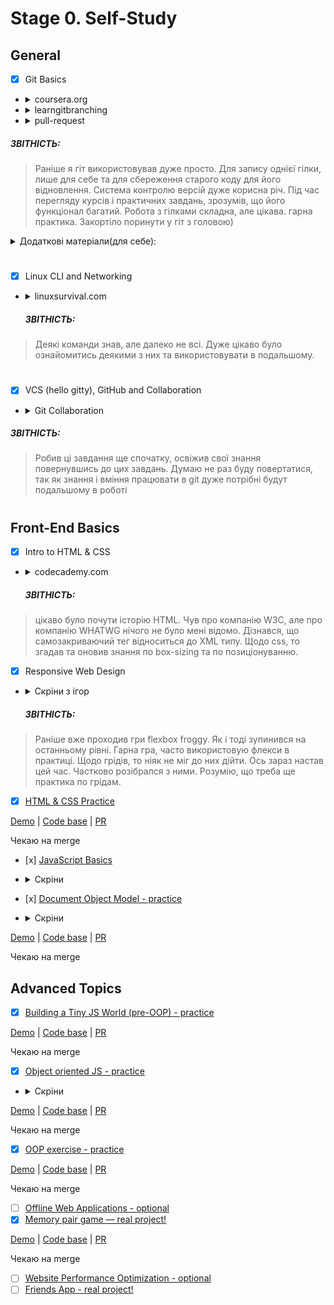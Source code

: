 # Stage 0. Self-Study
## General
 - [x] Git Basics
  - <details>
        <summary>coursera.org</summary>
        <img src="./img/stage0/coursera.png" alt='screenshots from coursera'>
        <img src="./img/stage0/coursera2.png" alt='screenshots from coursera'></details>
  - <details>
        <summary>learngitbranching</summary>
        <img src="./img/stage0/git.png"alt='screenshots from learngitbranching'>        
        <img src="./img/stage0/git2.png" alt='screenshots from learngitbranching'></details>
  - <details>
        <summary>pull-request</summary>
        <img src="./img/stage0/github.png" alt='screenshot from github'></details>

  ##### ЗВІТНІСТЬ:
  >Раніше я гіт використовував дуже просто. Для запису однієї гілки, лише для себе та для сбереження старого коду для його відновлення. Система контролю версій дуже корисна річ. Під час перегляду курсів і практичних завдань, зрозумів, що його функціонал багатий. Робота з гілками складна, але цікава. гарна практика. Закортіло поринути у гіт з головою)
      
  <details><summary>Додаткові матеріали(для себе):</summary>
 
###### [Лекція по Git від Олексія Руденка](https://www.youtube.com/playlist?list=PLS8sEUxbfFY9MnPIFPTNlaS5xX7P5Ge-5)
###### [Git за 30 хвилин](https://codeguida.com/post/453)
###### [Git tips](http://sixrevisions.com/web-development/git-tips/) — закріпити свої знання про Git
###### [About Merge Conflicts](https://docs.github.com/en/free-pro-team@latest/github/collaborating-with-issues-and-pull-requests/about-merge-conflicts)
###### [Resoilving a Merge Conflict](https://docs.github.com/en/free-pro-team@latest/github/collaborating-with-issues-and-pull-requests/resolving-a-merge-conflict-using-the-command-line)
###### [Communicating using Markdown](https://lab.github.com/githubtraining/communicating-using-markdown)
###### [Learn anything front-end](https://learn-anything.xyz/web-development/front-end)
###### [How to Learn and Cope with Negative Thoughts](https://guides.hexlet.io/learning/)
 
  </details>
  
#
   
 - [x] Linux CLI and Networking
  - <details>
        <summary>linuxsurvival.com</summary>
        <img src="./task_linux_cli/linuxsurvival.png" alt='screenshots from linuxsurvival'>
        <img src="./task_linux_cli/linuxsurvival2.png" alt='screenshots from linuxsurvival'>
        <img src="./task_linux_cli/linuxsurvival3.png" alt='screenshots from linuxsurvival'>
        <img src="./task_linux_cli/linuxsurvival4.png" alt='screenshots from linuxsurvival'>
        </details>
  
    ##### ЗВІТНІСТЬ:
  >Деякі команди знав, але далеко не всі. Дуже цікаво було ознайомитись деякими з них та використовувати в подальшому.
  
#

 - [x] VCS (hello gitty), GitHub and Collaboration
  - <details>
        <summary>Git Collaboration</summary>
        <img src="./task_git_collaboration/1.png" alt='screenshots from git collaboration'>
        <img src="./task_git_collaboration/2.png" alt='screenshots from git collaboration'>
        </details>
        
   ##### ЗВІТНІСТЬ:
  >Робив ці завдання ще спочатку, освіжив свої знання повернувшись до цих завдань. Думаю не раз буду повертатися, так як знання і вміння працювати в git дуже потрібні будут подальшому в роботі
  
#
## Front-End Basics
 - [x] Intro to HTML & CSS
  - <details>
        <summary>codecademy.com</summary>
        <img src="./task_html_css_intro/html.png" alt='Intro to HTML'>
        <img src="./task_html_css_intro/css.png" alt='Intro to CSS'>
        </details>
        
    ##### ЗВІТНІСТЬ:
  >цікаво було почути історію HTML. Чув про компанію W3C, але про компанію WHATWG нічого не було мені відомо. Дізнався, що самозакриваючий тег відноситься до XML типу. Щодо css, то згадав та оновив знання по box-sizing та по позиціонуванню.
- [x] Responsive Web Design
 - <details>
        <summary>Скріни з ігор</summary>
        <img src="./task_responsive_web_design/frog.png" alt='screenshot FLEXBOX FROGGY'>
        <img src="./task_responsive_web_design/carrot.png" alt='screenshot GRID GARDEN'>
        </details>

   ##### ЗВІТНІСТЬ:
  >Раніше вже проходив гри flexbox froggy. Як і тоді зупинився на останньому рівні. Гарна гра, часто використовую флекси в практиці. Щодо грідів, то ніяк не міг до них дійти. Ось зараз настав цей час. Частково розібрался з ними. Розумію, що треба ще практика по грідам.

- [x] [HTML & CSS Practice](https://github.com/kottans/frontend/blob/2022_UA/tasks/html-css-popup.md)

[Demo](https://okylistik.github.io/kottans-frontend) | [Code base](https://github.com/Okylistik/kottans-frontend/tree/popup) | [PR](https://github.com/kottans/frontend-2022-homeworks/pull/497) 

Чекаю на merge
  
- [х] [JavaScript Basics](https://github.com/kottans/frontend/blob/2022_UA/tasks/js-basics.md)
 - <details>
        <summary>Скріни</summary>
        <img src="./task_js_basics/coursera.png" alt='JavaScript Basics coursera'>
        <img src="./task_js_basics/basicjs.png" alt='Basic JavaScript'>
        <img src="./task_js_basics/es6.png" alt='ES6 Challenges '>
        <img src="./task_js_basics/basicdatastructures.png" alt='Basic Data Structures'>
        <img src="./task_js_basics/algorithmscripting.png" alt='Basic Algorithm Scripting '>
        <img src="./task_js_basics/funprogram.png" alt='Functional Programming'>
        <img src="./task_js_basics/intalgscript.png" alt='Algorithm Scripting Challenges '>
        </details>

- [х] [Document Object Model - practice](https://github.com/kottans/frontend/blob/2022_UA/tasks/js-dom.md)
 - <details>
        <summary>Скріни</summary>
        <img src="./task_dom_js/coursera.png" alt='Document Object Model coursera'>
        <img src="./task_dom_js/intalgscript.png" alt='Algorithm Scripting Challenges'>
        </details>

[Demo](https://okylistik.github.io/js-dom) | [Code base](https://github.com/Okylistik/js-dom) | [PR](https://github.com/kottans/frontend-2022-homeworks/pull/535) 

Чекаю на merge
## Advanced Topics
- [x] [Building a Tiny JS World (pre-OOP) - practice](https://github.com/kottans/frontend/blob/2022_UA/tasks/js-pre-oop.md)

[Demo](https://okylistik.github.io/a-tiny-JS-world) | [Code base](https://github.com/Okylistik/a-tiny-JS-world) | [PR](https://github.com/kottans/frontend-2022-homeworks/pull/550) 

Чекаю на merge

- [x] [Object oriented JS - practice](https://github.com/kottans/frontend/blob/2022_UA/tasks/js-oop.md)
 - <details>
        <summary>Скріни</summary>
        <img src="./task_js_oop/codewars.png" alt='codewars'>
        </details>

[Demo](https://okylistik.github.io/frogger/) | [Code base](https://github.com/Okylistik/frogger) | [PR](https://github.com/kottans/frontend-2022-homeworks/pull/626) 

Чекаю на merge

- [x] [OOP exercise - practice](https://github.com/kottans/frontend/blob/2022_UA/tasks/js-post-oop.md)

[Demo](https://okylistik.github.io/a-tiny-JS-world) | [Code base](https://github.com/Okylistik/a-tiny-JS-world/tree/my-population) | [PR](https://github.com/kottans/frontend-2022-homeworks/pull/647) 

Чекаю на merge

- [ ] [Offline Web Applications - optional](https://github.com/kottans/frontend/blob/2022_UA/tasks/app-design-offline.md)
- [x] [Memory pair game — real project!](https://github.com/kottans/frontend/blob/2022_UA/tasks/memory-pair-game.md)

[Demo](https://okylistik.github.io/memoryCard/) | [Code base](https://github.com/Okylistik/memoryCard) | [PR](https://github.com/kottans/frontend-2022-homeworks/pull/714) 

Чекаю на merge

- [ ] [Website Performance Optimization - optional](https://github.com/kottans/frontend/blob/2022_UA/tasks/app-design-performance.md)
- [ ] [Friends App - real project!](https://github.com/kottans/frontend/blob/2022_UA/tasks/friends-app.md)
